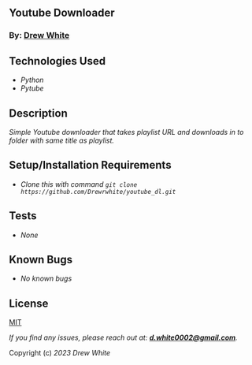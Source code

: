 ## Youtube Downloader

### By: [Drew White](https://www.linkedin.com/in/drew-riley-white/)

## Technologies Used

- _Python_
- _Pytube_

## Description

 _Simple Youtube downloader that takes playlist URL and downloads in to folder with same title as playlist._ 


## Setup/Installation Requirements

- _Clone this with command `git clone https://github.com/Drewrwhite/youtube_dl.git`_

## Tests

- _None_

## Known Bugs

- _No known bugs_

## License

[MIT](./license.txt)

_If you find any issues, please reach out at: **d.white0002@gmail.com**._

Copyright (c) _2023_ _Drew White_